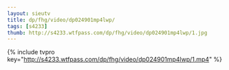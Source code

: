 ```yaml
--- 
layout: sieutv
title: dp/fhg/video/dp024901mp4lwp/
tags: [s4233]
thumb: http://s4233.wtfpass.com/dp/fhg/video/dp024901mp4lwp/1.jpg
---
```

{% include tvpro key="http://s4233.wtfpass.com/dp/fhg/video/dp024901mp4lwp/1.mp4" %} 
